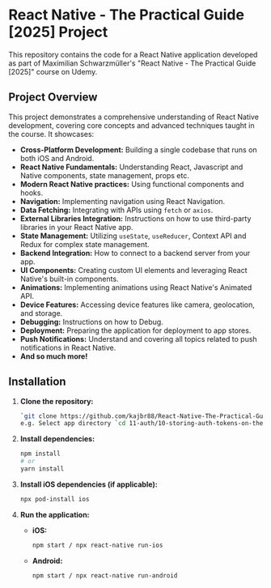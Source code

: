 # React Native - The Practical Guide [2025] Project

This repository contains the code for a React Native application developed as part of Maximilian Schwarzmüller's "React Native - The Practical Guide [2025]" course on Udemy.

## Project Overview

This project demonstrates a comprehensive understanding of React Native development, covering core concepts and advanced techniques taught in the course. It showcases:

* **Cross-Platform Development:** Building a single codebase that runs on both iOS and Android.
* **React Native Fundamentals:** Understanding React, Javascript and Native components, state management, props etc.
* **Modern React Native practices:** Using functional components and hooks.
* **Navigation:** Implementing navigation using React Navigation.
* **Data Fetching:** Integrating with APIs using `fetch` or `axios`.
* **External Libraries Integration:** Instructions on how to use third-party libraries in your React Native app.
* **State Management:** Utilizing `useState`, `useReducer`, Context API and Redux for complex state management.
* **Backend Integration:** How to connect to a backend server from your app.
* **UI Components:** Creating custom UI elements and leveraging React Native's built-in components.
* **Animations:** Implementing animations using React Native's Animated API.
* **Device Features:** Accessing device features like camera, geolocation, and storage.
* **Debugging:** Instructions on how to Debug.
* **Deployment:** Preparing the application for deployment to app stores.
* **Push Notifications:** Understand and covering all topics related to push notifications in React Native.
* **And so much more!**

## Installation

1.  **Clone the repository:**

    ```bash
    `git clone https://github.com/kajbr88/React-Native-The-Practical-Guide-2025-.git`
    e.g. Select app directory `cd 11-auth/10-storing-auth-tokens-on-the-device/`
    ```

2.  **Install dependencies:**

    ```bash
    npm install
    # or
    yarn install
    ```

3.  **Install iOS dependencies (if applicable):**

    ```bash
    npx pod-install ios
    ```

4.  **Run the application:**

    * **iOS:**

        ```bash
       npm start / npx react-native run-ios
        ```

    * **Android:**

        ```bash
        npm start / npx react-native run-android
        ```
